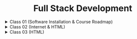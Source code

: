  <div align="center">
<h1>Full Stack Development</h1>
</div>

<details>
<summary>Class 01 (Software Installation & Course Roadmap)</summary>

## Class 01 Topics:    
- Course Roadmap and Guideline
- Software Installation(Node.js & VS Code)

</details>

<details>
<summary>Class 02 (Internet & HTML)</summary>
   
## Class 02 Topics:
    
- Basic Knowledge about Internet
- Difference between HTML , CSS and JavaScript
- Metadata, Attributes
- Elements
- HTML Tags
    
### Difference between HTML , CSS and JavaScript
    
- **HTML (HyperText Markup Language)**: Structures the content on a webpage. Think of it as the building blocks, like headings, paragraphs, and lists.
- **CSS (Cascading Style Sheets)**: Styles the content created by HTML. It controls the look and feel, such as colors, fonts, and layout.
- **JavaScript**: Adds interactivity and functionality to a webpage. It allows you to create dynamic effects like animations, form validations, and interactive elements.
    
**In Short**:
- HTML builds the structure,
- CSS designs the appearance,
- JavaScript makes it interactive.
    
### 1. `<!DOCTYPE html>`
    
    This line declares the document type. It tells the browser that this is an HTML5 document. It ensures that the webpage is rendered in the standard way across different browsers.
    
### 2. `<html lang="en">`
    
    This tag starts the HTML document. The `lang="en"` attribute specifies that the language of the content in this document is English. This is helpful for search engines and browsers in understanding the language used on the page.
    
### 3. `<head>`
    
    The `<head>` section contains metadata and information about the document that isn’t directly displayed on the page. This includes the page title, character encoding, viewport settings, and more.
    
### 4. `<meta charset="UTF-8">`
    
    This meta tag defines the character encoding for the document as UTF-8. UTF-8 is a standard character encoding that supports almost all characters from all languages, ensuring that the text on your webpage displays correctly.
    
### 5. `<meta name="viewport" content="width=device-width, initial-scale=1.0">`
    
    This tag controls the layout on mobile browsers. It ensures that the webpage is displayed correctly on different devices by setting the viewport width to match the device's width and scaling the page initially at 100% (no zoom).
    
### 6. `<title>Project</title>`
    
    This tag sets the title of the webpage, which appears in the browser tab. In this case, the title is "Project."
    
### 7. `<body>`
    
    The `<body>` tag contains all the content that will be displayed on the webpage, such as text, images, and other elements. Currently, the body is empty, meaning no content will be shown on the page.
    
### 8. `</body>`
    
    This tag closes the body section.
    
### 9. `</html>`
    
    This tag closes the entire HTML document.
    
### **Metadata**

- **Definition**: Metadata is data about data. In the context of a webpage, metadata provides information about the HTML document that isn't displayed directly on the page but is essential for the browser, search engines, and other systems.
    - **Examples in HTML**:
        - `<meta charset="UTF-8">`: Specifies the character encoding.
        - `<meta name="viewport" content="width=device-width, initial-scale=1.0">`: Provides instructions for responsive design.
        - `<title>Tumpa</title>`: Defines the title of the page that appears in the browser tab.
- **Purpose**: Metadata helps browsers display content correctly, assists search engines in indexing pages, and provides information that can be used by other tools and systems.
    
### **Attribute**
    
- **Definition**: An attribute in HTML is a modifier of an HTML element. It provides additional information about an element and usually comes in name-value pairs.
    - **Structure**: An attribute is written within the opening tag of an element.
        - **Example**: In `<html lang="en">`, `lang` is the attribute name, and `"en"` is the attribute value.
    - **Common Attributes**:
        - `id`: Uniquely identifies an element.
        - `class`: Assigns one or more class names to an element for styling or scripting.
        - `src`: Specifies the source of an image in an `<img>` tag.
        - `href`: Specifies the URL in an anchor `<a>` tag.
    
**In Short:**
    
- **Metadata** provides essential information about a webpage that is not visible to users.
- **Attributes** modify HTML elements by adding extra information or defining specific characteristics.
    
### Element
    
    An HTML element is a building block of a webpage, consisting of a start tag, content, and an end tag. Elements define the structure and content of a webpage.
    
### Example:
    
    ```html
    <p>This is a paragraph.</p>
    
    ```
    
- **Start Tag (`<p>`)**: Indicates the beginning of the element.
- **Content (`This is a paragraph.`)**: The text or other elements contained within the tags.
- **End Tag (`</p>`)**: Indicates the end of the element.
    
#### Key Points:
    
- Elements can also contain other elements, creating a nested structure.
- Some elements are self-closing, like `<img />` for images.
    
    ### Example of Different Elements:
    
    - **Heading**: `<h1>Title</h1>`
    - **Paragraph**: `<p>Text</p>`
    - **Link**: `<a href="<https://example.com>">Click here</a>`
    - **Image**: `<img src="image.jpg" alt="Description" />`
    
    Each element serves a specific purpose in creating the content, layout, and functionality of a webpage.
    
### HTML Tags
    
### 1. **Paragraph Tag (`<p>`)**
    
- **Description**: The `<p>` tag is used to define a paragraph in HTML. It groups together text into blocks, making the content easier to read and understand.
    - **Example**: `<p>This is a paragraph of text.</p>`
    
### 2. **Comment Out Tag (`<!-- -->`)**
    
- **Description**: Comments are used to add notes or explanations within your HTML code without them being displayed on the webpage. Comments are ignored by the browser.
    - **Example**: `<!-- This is a comment that won't appear on the webpage -->`
    
### 3. **HTML Attribute**
    
- **Description**: Attributes provide additional information about HTML elements. They usually appear within the opening tag and consist of a name and a value.
    - **Example**: In `<a href="<https://example.com>">Link</a>`, `href` is an attribute that specifies the URL the link points to.
    
### 4. **Heading Tag (`<h1>` to `<h6>`)**
    
- **Description**: Heading tags define headings or titles on a webpage. There are six levels of headings, from `<h1>` (most important) to `<h6>` (least important).
    - **Example**:
        - `<h1>Main Title</h1>`
        - `<h2>Subheading</h2>`
    
### 5. **Case Sensitivity in HTML**
    
- **Description**: HTML is not case-sensitive, which means you can write tags, attributes, and values in uppercase, lowercase, or a mix. However, it is good practice to write in lowercase for consistency.
    - **Example**: `<P>` and `<p>` are both valid, but `<p>` is preferred.
    
### 6. **Anchor Tag Types (`<a>`)**
    
- **Description**: The `<a>` tag is used to create hyperlinks. There are two main types:
        - **Internal Links**: Link to another page within the same website.
        - **External Links**: Link to a page on a different website.
    - **Example**:
        - Internal: `<a href="about.html">About Us</a>`
        - External: `<a href="<https://example.com>">Visit Example</a>`
    
### 7. **Relative URL**
    
- **Description**: A relative URL is a link that points to a file or page within the same website. It doesn’t include the full website address (domain name).
    - **Example**: `href="about.html"` assumes the "about.html" file is in the same directory as the current page.
    
### 8. **Absolute URL**
    
- **Description**: An absolute URL is a full web address that includes the domain name, pointing to a specific page or file on the internet.
    - **Example**: `href="<https://example.com/about.html>"`
    
### 9. **Break Tag (`<br>`)**
    
- **Description**: The `<br>` tag creates a line break, which moves the content following it to the next line. It’s often used to separate lines of text within a paragraph.
    - **Example**:
        
        ```html
        one.<br>
        two.
        
        ```
### 10. **Preformatted Text Tag (`<pre>`)**
    
- **Description**: The `<pre>` tag preserves both spaces and line breaks in the text, displaying it exactly as written in the HTML code. It’s useful for showing code or text where formatting matters.
    - **Example**:
        
        ```html
        <pre>
        This is
        Life     .
        </pre>
        
        ```
### 11. **Bold Tag (`<b>`)**
    
- **Description**: The `<b>` tag makes text bold, which can be used to emphasize words or phrases.
    - **Example**: `<b>This text is bold.</b>`
    
### 12. **Italic Tag (`<i>`)**
    
- **Description**: The `<i>` tag makes text italic, often used for emphasis or to denote titles of works.
    - **Example**: `<i>This text is italic.</i>`
    
### 13. **Underline Tag (`<u>`)**
    
- **Description**: The `<u>` tag underlines text. Underlined text can be used for emphasis, though it’s less common due to underlines being associated with links.
    - **Example**: `<u>This text is underlined.</u>`
    
### 14. **Big Tag (`<big>`)**
    
- **Description**: The `<big>` tag increases the size of the text slightly above the normal size.
    - **Example**: `<big>This text is slightly bigger.</big>`
    
### 15. **Small Tag (`<small>`)**
    
- **Description**: The `<small>` tag reduces the size of the text slightly below the normal size. It’s often used for fine print or disclaimers.
    - **Example**: `<small>This text is slightly smaller.</small>`
    
### 16. **Horizontal Rule Tag (`<hr>`)**
    
- **Description**: The `<hr>` tag creates a horizontal line across the webpage, often used to separate sections of content.
    - **Example**: `<hr>` creates a line.
    
### 17. **Subscript Tag (`<sub>`)**
    
- **Description**: The `<sub>` tag is used to display text as subscript, which appears slightly below the normal text line. It’s commonly used in chemical formulas or mathematical expressions.
    - **Example**: `H<sub>2</sub>O` displays as H₂O.
    
### 18. **Superscript Tag (`<sup>`)**
    
- **Description**: The `<sup>` tag is used to display text as superscript, which appears slightly above the normal text line. It’s often used for exponents or footnotes.
    - **Example**: `E = mc<sup>2</sup>` displays as E = mc².
    
### **Ordered List (`<ol>`)**
    
- **Description**: The `<ol>` tag is used to create an ordered list, where each item is numbered. This is useful when you want to present items in a specific sequence.
    - **Example**:
        
        ```html
        <ol>
            <li>First item</li>
            <li>Second item</li>
            <li>Third item</li>
        </ol>
        
        ```   
        - This will display:
            1. First item
            2. Second item
            3. Third item
    
### **Unordered List (`<ul>`)**
    
- **Description**: The `<ul>` tag is used to create an unordered list, where each item is marked with a bullet point. This is suitable for lists where the order of items doesn’t matter.
    - **Example**:
        
        ```html
        <ul>
            <li>Item one</li>
            <li>Item two</li>
            <li>Item three</li>
        </ul>
        
        ```
        - This will display:
            - Item one
            - Item two
            - Item three
    
### **List Item (`<li>`)**
    
- **Description**: The `<li>` tag is used to define each item within both ordered (`<ol>`) and unordered (`<ul>`) lists. It represents an individual list item.
    - **Example**:
        
        ```html
        <ul>
            <li>Apple</li>
            <li>Banana</li>
            <li>Cherry</li>
        </ul>
        
        ```
        - This will display:
            - Apple
            - Banana
            - Cherry
    
### **Table (`<table>`)**
    
- **Description**: The `<table>` tag is used to create a table in HTML, which allows you to organize data into rows and columns.
    - **Example**:
        
        ```html
        <table>
            <tr>
                <td>Row 1, Cell 1</td>
                <td>Row 1, Cell 2</td>
            </tr>
            <tr>
                <td>Row 2, Cell 1</td>
                <td>Row 2, Cell 2</td>
            </tr>
        </table>
        
        ``` 
        - This will display a table with two rows and two columns.
    
### **Table Row (`<tr>`)**
    
- **Description**: The `<tr>` tag is used to define a row in a table. Each row is a horizontal line of cells in the table.
    - **Example**:
        
        ```html
        <tr>
            <td>Cell 1</td>
            <td>Cell 2</td>
        </tr>
        
        ```
        
        - This defines a single row with two cells.
    
### **Table Data (`<td>`)**
    
- **Description**: The `<td>` tag is used to define a cell within a table row. Each `<td>` represents a single piece of data within the row.
    - **Example**:
        
        ```html
        <td>Data</td>
        
        ```  
        - This defines one cell in a table that contains the word "Data."
    
### **Ordered List with Starting Number (`<ol start="5">`)**
    
- **Description**: The `start` attribute within an `<ol>` tag allows you to set the starting number of the list items. Instead of starting from 1, the list can start from any number you specify.
    - **Example**:
        
        ```html
        <ol start="5">
            <li>First item</li>
            <li>Second item</li>
        </ol>
        
        ```  
        - This will display:
        5. First item
        6. Second item
    
    **In Short:**
    
    - **`<ol>`**: Creates an ordered (numbered) list.
    - **`<ul>`**: Creates an unordered (bulleted) list.
    - **`<li>`**: Defines each item within the list.
    - **`<table>`**: Creates a table to organize data into rows and columns.
    - **`<tr>`**: Defines a row in a table.
    - **`<td>`**: Defines a cell within a table row.
    - **`<ol start="5">`**: Starts an ordered list at a specific number, such as 5.
    
    These elements are essential for organizing content on a webpage, whether you're listing items, creating tables, or customizing list numbering.
    
## Assignment: Solve the 5 given problems

</details>

<details>
<summary> Class 03 (HTML) </summary>

## Class 03 Topics:
- HTML Tags & Attribute
- Image
- Video

    ### **Document Structure**
    
    ```html
    <!DOCTYPE html>
    <html lang="en">
    ```
    
    - This declares the document type as HTML5 and sets the language of the document to English.
    - The `<!DOCTYPE html>` declares the document type, telling the browser that this is an HTML5 document.
    - The `<html>` element is the root element of the HTML document.
    - The `lang="en"` attribute specifies that the language of the document is English.
    
    ### **Head Section**
    
    ```html
    <head>
        <meta charset="UTF-8">
        <meta name="viewport" content="width=device-width, initial-scale=1.0">
        <title>Class 03 Practise</title>
    </head>
    
    ```
    
    - The `<head>` element contains meta-information about the document, like the character encoding (`<meta charset="UTF-8">`) and the viewport settings (`<meta name="viewport" content="width=device-width, initial-scale=1.0">`), which help make the website responsive.
    - The `<title>` element sets the title of the webpage, which is displayed on the browser tab. Here, it is "Class 03 Practise."
    
    ### Body Section
    
    The body section of an HTML document is where all the content that users see on the webpage is placed. It includes text, images, videos, forms, tables, and any other elements that make up the webpage's visual and interactive components. Such as:
    
    1. **Lists**:
        - You can create bullet points using an unordered list (`<ul>`) and numbered items using an ordered list (`<ol>`). For example, you might list hobbies like "Reading" or tasks like "Working."
    2. **Tables**:
        - Tables (`<table>`) are used to organize data in rows and columns. You can label each column with headers and fill in data for things like student names and their roll numbers.
    3. **Forms**:
        - Forms (`<form>`) are used to collect user input. You can create text fields for usernames and passwords, radio buttons for choosing one option from a list (like HTML or CSS), and checkboxes for selecting multiple options (like hobbies).
    4. **Text Areas and Dropdowns**:
        - A text area (`<textarea>`) allows users to enter longer text, like feedback. Dropdown menus (`<select>`) let users choose one option from a list, such as selecting a city from Dhaka, Chittagong, or Barisal.
    5. **Multimedia**:
        - You can embed videos using the `<video>` tag or display another webpage within your webpage using an `<iframe>`.
    6. **Styling and Divisions**:
        - Divs (`<div>`) are containers that group different elements together. You can style these elements directly in the HTML with inline styles or with a `<style>` tag that controls how the content looks, such as changing the text color.
    
    The body section is like the main part of a book, where all the stories, images, and interactive elements are displayed for the reader to experience.
    
    ### Lists
    
    ```html
    <ul>
        <li>Reading</li>
        <li>Writing</li>
    </ul>
    ```
    
    - This creates a bulleted list with items "Reading" and "Writing."
    - **Unordered List (`<ul>`)**: This creates a simple list where each item is marked with a bullet point. In this code, the unordered list contains two items: "Reading" and "Writing." These items are displayed with a small dot (bullet) next to each one, making it easy to see the list of activities.
    
    ```html
    <ol>
        <li>Traveling</li>
        <li>Working</li>
    </ol>
    ```
    
    - This creates a numbered list with items "Traveling" and "Working."
    - **Ordered List (`<ol>`)**: This creates a list where each item is numbered. In this code, the ordered list contains two items: "Traveling" and "Working." These items are displayed with numbers next to them, like "1. Traveling" and "2. Working," which shows a clear sequence or order for the list.
    
    ### **Table**
    
    ```html
    <table>
        <caption>Student</caption>
        <thead>
            <th colspan="2">Data</th>
        </thead>
        <thead>
            <th>Name</th>
            <th>Roll</th>
        </thead>
        <tbody>
            <tr>
                <td>A</td>
                <td>028</td>
            </tr>
            <tr>
                <td>B</td>
                <td>029</td>
            </tr>
        </tbody>
    </table>
    ```
    
    - This table displays student information with a caption "Student," headers "Name" and "Roll," and two rows of data.
    - A table is created with the `<table>` element.
    - The `<caption>` tag in HTML is used to provide a title or description for a table. This title is usually displayed above the table, giving context to the data within the table.
    - The first `<thead>` contains a header row that spans two columns (`colspan="2"`) with the title "Data."
    - The second `<thead>` contains the actual headers "Name" and "Roll."
    - The `<tbody>` contains the table's body with two rows of data: "A, 028" and "B, 029."
    
    ### **Form**
    
    In HTML, a `<form>` is used to collect user input. The data from the form can then be sent to a server for processing. A form typically includes elements like text fields, checkboxes, radio buttons, and submit buttons.
    
    ### **Basic Structure of a Form:**
    
    ```html
    <form action="/submit-form" method="post">
        <label for="name">Name:</label>
        <input type="text" id="name" name="name" placeholder="Enter your name">
    
        <label for="email">Email:</label>
        <input type="email" id="email" name="email" placeholder="Enter your email">
    
        <label for="password">Password:</label>
        <input type="password" id="password" name="password" placeholder="Enter your password">
    
        <input type="submit" value="Submit">
    </form>
    ```
    
    - **`<form>` Tag:**
        - The `<form>` tag creates a form for user input.
        - **`action`:** The URL where the form data will be sent for processing.
        - **`method`:** Specifies how to send form data. Common methods are `get` (appends data to the URL) and `post` (sends data as a package in the body of the request).
    - **`<label>` Tag:**
        - Labels are linked to form elements via the `for` attribute, which matches the `id` of the input field. This makes the form more accessible, allowing users to click the label to focus on the input field.
    - **`<input>` Tag:**
        - The `<input>` tag is used to create various form controls.
        - **`type="text"`:** Creates a single-line text input.
        - **`type="email"`:** Creates an input field specifically for email addresses.
        - **`type="password"`:** Creates a password field that hides the input text.
        - **`type="submit"`:** Creates a button that submits the form.
    - **`placeholder`:** Provides a hint to the user about what to enter in the input field.
    
    ### **Example of a Complete Form:**
    
    ```html
    <form action="/submit-form" method="post">
        <label for="username">Username:</label>
        <input type="text" id="username" name="username" placeholder="Enter your username">
    
        <label for="age">Age:</label>
        <input type="number" id="age" name="age" placeholder="Enter your age">
    
        <label for="gender">Gender:</label>
        <select id="gender" name="gender">
            <option value="male">Male</option>
            <option value="female">Female</option>
            <option value="other">Other</option>
        </select>
    
        <label for="bio">Biography:</label>
        <textarea id="bio" name="bio" placeholder="Tell us about yourself"></textarea>
    
        <input type="submit" value="Register">
    </form>
    ```
    
    - **`type="number"`:** Creates a field for numeric input.
    - **`<select>`:** Creates a dropdown menu with options.
    - **`<textarea>`:** Creates a multi-line text input for longer text, such as a biography.
    
    ### Key Points:
    
    - **Forms are essential** for collecting user data on websites.
    - **Different input types** allow for various kinds of user input, making the form versatile.
    - **Labels and placeholders** improve usability and accessibility by guiding users on what information to enter.
    
    Forms are a fundamental part of web development, enabling interaction between users and web applications.
    
    ### **Radio Buttons**
    
    ```html
    <form>
        <input type="radio" id="html" name="fav" value="HTML">
    		<label for="html">HTML</label>
    		
    		<input type="radio" id="css" name="fav" value="CSS">
    		<label for="css">CSS</label>
    </form>
    ```
    
    In HTML, a radio button is a form element that allows users to select one option from a set of predefined choices. Radio buttons are useful when you want users to make a single selection from a list.
    
    ### Basic Structure of Radio Buttons:
    
    - **`<input type="radio">`**: This creates a radio button.
        - **`name` attribute**: All radio buttons with the same `name` are grouped together. Only one radio button in the group can be selected at a time.
        - **`value` attribute**: Specifies the value sent to the server when the form is submitted.
    - **`<label>`**: The `<label>` tag is used to provide a label for the radio button. Clicking the label will select the associated radio button, which improves usability.
    
    ### Example:
    
    ```html
    <form>
        <fieldset>
            <legend>Choose your favorite fruit:</legend>
    
            <label>
                <input type="radio" name="fruit" value="apple"> Apple
            </label>
            <br>
            <label>
                <input type="radio" name="fruit" value="banana"> Banana
            </label>
            <br>
            <label>
                <input type="radio" name="fruit" value="orange"> Orange
            </label>
        </fieldset>
    </form>
    ```
    
    - **`<fieldset>`**: Groups related form elements together. It is often used with `<legend>` to provide a caption for the group.
    - **`<legend>`**: Provides a heading for the group of radio buttons, making the form more understandable.
    
    ### Key Points:
    
    - **Single Selection**: Only one radio button from a group can be selected at a time.
    - **Grouping**: Use the same `name` attribute for all radio buttons in a group to ensure mutual exclusivity.
    - **Labels**: Always use labels for radio buttons to improve form accessibility and user experience.
    
    Radio buttons are commonly used in forms where the user needs to select one option out of several, such as choosing a preference or answering a question with predefined answers.
    
    ### **Checkboxes**
    
    ```html
    <input type="checkbox" name="class" id="1" value="Sleeping">
    <label for="1">Sleeping</label>
    <br>
    <input type="checkbox" name="class" id="2" value="Working">
    <label for="2">Working</label>
    <br>
    <input type="checkbox" name="class" id="3" value="Traveling">
    <label for="3">Traveling</label>
    ```
    
    - The `<input type="checkbox">` elements allow users to select multiple options from a list, which includes "Sleeping," "Working," and "Traveling." (Note: IDs should be unique.)
    
    ### **Textarea**
    
    ```html
    <label for="10">Feedback</label>
    <br>
    <textarea name="feedback" id="10" placeholder="enter your feedback" rows="5"></textarea
    ```
    
    - A `<textarea>` element is provided for users to enter feedback. The placeholder text says "enter your feedback," and the area has a specified number of rows.
    
    ### **Dropdown Menu**
    
    ```html
    <label for="11">City</label>
    <select name="city" id="11">
        <option value="Dhaka">Dhaka</option>
        <option value="Chittagong">Chittagong</option>
        <option value="Barishal">Barishal</option>
    </select>
    ```
    
    - The `<select>` element creates a dropdown menu for selecting a city. The options provided are "Dhaka," "Chittagong," and "Barishal."
    
    ### **Iframe**
    
    ```html
    <iframe src="https://www.wikipedia.org/" frameborder="0"></iframe>
    ```
    
    - The `<iframe>` element is used to embed another webpage (in this case, Wikipedia) within the current page.
    
    ### **Video**
    
    ```html
    <video src="0824.mp4" height="100px" controls="autoplay">My Video</video>
    ```
    
    This video element embeds a video ("0824.mp4") with a height of 100px and controls for play/pause. The `autoplay` attribute automatically starts the video.
    
    In HTML, the `<video>` tag is used to embed video content directly into a webpage. It allows users to view videos without needing additional plugins or software. The `<video>` tag provides built-in controls for playing, pausing, and adjusting the volume of the video.
    
    ### Basic Structure of the `<video>` Tag:
    
    ```html
    <video src="video.mp4" controls>
        Your browser does not support the video tag.
    </video>
    ```
    
    - **`<video>` Tag**: This tag is used to embed video content.
        - **`src` attribute**: Specifies the path to the video file. In this example, it’s `"video.mp4"`.
        - **`controls` attribute**: Adds play, pause, and volume controls to the video player. Without this attribute, the video will play automatically without user controls.
    - **Fallback Content**: The text "Your browser does not support the video tag." is displayed if the browser cannot play the video. This provides a fallback message for users with older browsers.
    
    ### Additional Attributes:
    
    - **`autoplay`**: Makes the video start playing automatically when the page loads.
        
        ```html
        htmlCopy code
        <video src="video.mp4" controls autoplay>
        
        ```
        
    - **`loop`**: Makes the video restart automatically after it finishes.
        
        ```html
        htmlCopy code
        <video src="video.mp4" controls loop>
        
        ```
        
    - **`muted`**: Mutes the audio of the video.
        
        ```html
        htmlCopy code
        <video src="video.mp4" controls muted>
        
        ```
        
    - **`poster`**: Specifies an image to show while the video is downloading or before the video starts playing.
        
        ```html
        htmlCopy code
        <video src="video.mp4" controls poster="thumbnail.jpg">
        ```
        
    
    ### Key Points:
    
    - **Formats**: Common video formats include MP4, WebM, and Ogg. MP4 is widely supported across modern browsers.
    - **Controls**: The `controls` attribute provides basic video player controls.
    - **Attributes**: Customize video behaviour with attributes like `autoplay`, `loop`, and `muted`.
    
    ### **Preformatted Text (`<pre>`)**
    
    ```html
    <pre>
    <div class="class" style="color: red">
        I am a Bangladeshi
        <p id="1" style="color: green">I am a Bangladeshi</p>
        <p>I am a Bangladeshi</p>
    </div>
    </pre>
    ```
    
    - The `<pre>` tag preserves whitespace and line breaks. Inside it, a `<div>` is styled with inline CSS to display text in red, with one paragraph in green.
    - The `<pre>` element is used to display text with preserved whitespace and line breaks.
    
    ### **Div Elements and Inline Styling**
    
    ```html
    <div class="class">
        <p id="one">Hello World</p>
        <p id="two">Hello World</p>
        <p id="three">Hello World</p>
        <style>
            .class {
                color: red;
            }
            #one {
                color: blue;
            }
            #three {
                color: violet;
            }
        </style>
    </div>
    ```
    
    - The `<div>` elements are containers used to group together HTML elements. Inline CSS styles (e.g., `style="color: red"`) are used to add specific styling to elements.
    - The second `<div>` includes a style block `<style>` that defines specific styles for elements with the `class` and `id` attributes.
    - Within the `<style>` tag, CSS is used to define the color of text for different classes and IDs. For example, the class `class` turns the text red, and the ID `one` changes the text color to blue.
    
    ### **Paragraphs**
    
    - The `<p>` elements are used to define paragraphs of text, with each paragraph being a separate block of content.
    
    ### Class Summary
    
    - **Lists**
    - **Table**
    - **Form**
    - **Radio Buttons**
    - **Checkboxes**
    - **Textarea**
    - **Dropdown Menu**
    - **Iframe**
    - **Video**
    - **Div & CSS Styles**
    
    ### Class Task:
    
    - [x]  Assignment 02

</details>